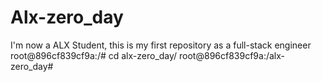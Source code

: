 # Alx-zero_day
 I'm now a ALX Student, this is my first repository as a full-stack engineer
root@896cf839cf9a:/# cd alx-zero_day/
root@896cf839cf9a:/alx-zero_day#
